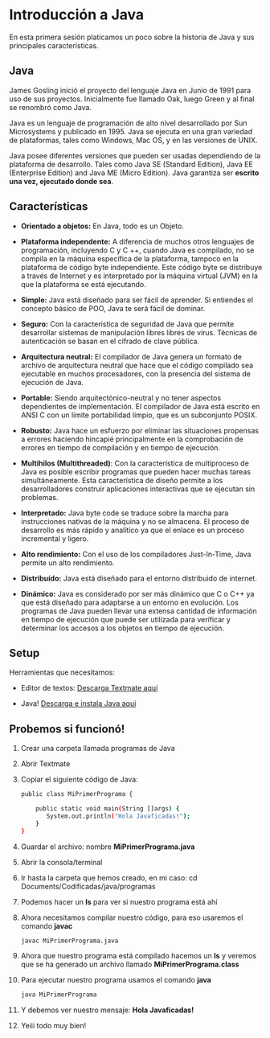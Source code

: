 Introducción a Java
===
En esta primera sesión platicamos un poco sobre la historia de Java y sus principales características.


Java
--

James Gosling inició el proyecto del lenguaje Java en Junio de 1991 para uso de sus proyectos. Inicialmente fue llamado Oak, luego Green y al final se renombró como Java.

Java es un lenguaje de programación de alto nivel desarrollado por Sun Microsystems y publicado en 1995. Java se ejecuta en una gran variedad de plataformas, tales como Windows, Mac OS, y en las versiones de UNIX.

Java posee diferentes versiones que pueden ser usadas dependiendo de la plataforma de desarrollo. Tales como Java SE (Standard Edition), Java EE (Enterprise Edition) and Java ME (Micro Edition). Java garantiza ser **escrito una vez, ejecutado donde sea**.


Características
--

* **Orientado a objetos:** En Java, todo es un Objeto.

* **Plataforma independente:** A diferencia de muchos otros lenguajes de programación, incluyendo C y C ++, cuando Java es compilado, no se compila en la máquina específica de la plataforma, tampoco en la plataforma de código byte independiente. Este código byte se distribuye a través de Internet y es interpretado por la máquina virtual (JVM) en la que la plataforma se está ejecutando.

* **Simple:** Java está diseñado para ser fácil de aprender. Si entiendes el concepto básico de POO, Java te será fácil de dominar.

* **Seguro:** Con la característica de seguridad de Java que permite desarrollar sistemas de manipulación libres libres de virus. Técnicas de autenticación se basan en el cifrado de clave pública.

* **Arquitectura neutral:** El compilador de Java genera un formato de archivo de arquitectura neutral que hace que el código compilado sea ejecutable en muchos procesadores, con la presencia del sistema de ejecución de Java.

* **Portable:** Siendo arquitectónico-neutral y no tener aspectos dependientes de implementación. El compilador de Java está escrito en ANSI C con un límite portabilidad limpio, que es un subconjunto POSIX.

* **Robusto:** Java hace un esfuerzo por eliminar las situaciones propensas a errores haciendo hincapié principalmente en la comprobación de errores en tiempo de compilación y en tiempo de ejecución.

* **Multihilos (Multithreaded)**: Con la característica de multiproceso de Java es posible escribir programas que pueden hacer muchas tareas simultáneamente. Esta característica de diseño permite a los desarrolladores construir aplicaciones interactivas que se ejecutan sin problemas.

* **Interpretado:** Java byte code se traduce sobre la marcha para instrucciones nativas de la máquina y no se almacena. El proceso de desarrollo es más rápido y analítico ya que el enlace es un proceso incremental y ligero.

* **Alto rendimiento:** Con el uso de los compiladores Just-In-Time, Java permite un alto rendimiento.

* **Distribuído:** Java está diseñado para el entorno distribuido de internet.

* **Dinámico:** Java es considerado por ser más dinámico que C o C++ ya que está diseñado para adaptarse a un entorno en evolución. Los programas de Java pueden llevar una extensa cantidad de información en tiempo de ejecución que puede ser utilizada para verificar y determinar los accesos a los objetos en tiempo de ejecución.


Setup
--

Herramientas que necesitamos:

* Editor de textos: [Descarga Textmate aquí](http://www.sublimetext.com/)

* Java! [Descarga e instala Java aquí](http://www.java.com/en/download/help/download_options.xml)


Probemos si funcionó!
--

1. Crear una carpeta llamada programas de Java

2. Abrir Textmate

3. Copiar el siguiente código de Java:

    ```bash
    public class MiPrimerPrograma {

        public static void main(String []args) {
           System.out.println("Hola Javaficadas!");
        }
    }
    ```

4. Guardar el archivo: nombre **MiPrimerPrograma.java**

3. Abrir la consola/terminal

4. Ir hasta la carpeta que hemos creado, en mi caso: cd Documents/Codificadas/java/programas

5. Podemos hacer un **ls** para ver si nuestro programa está ahí

6. Ahora necesitamos compilar nuestro código, para eso usaremos el comando **javac**

    ```bash
    javac MiPrimerPrograma.java
    ```
7. Ahora que nuestro programa está compilado hacemos un **ls** y veremos que se ha generado un archivo llamado **MiPrimerPrograma.class**

8. Para ejecutar nuestro programa usamos el comando **java**

    ```bash
    java MiPrimerPrograma
    ```

9. Y debemos ver nuestro mensaje: **Hola Javaficadas!**

10. Yeiii todo muy bien!